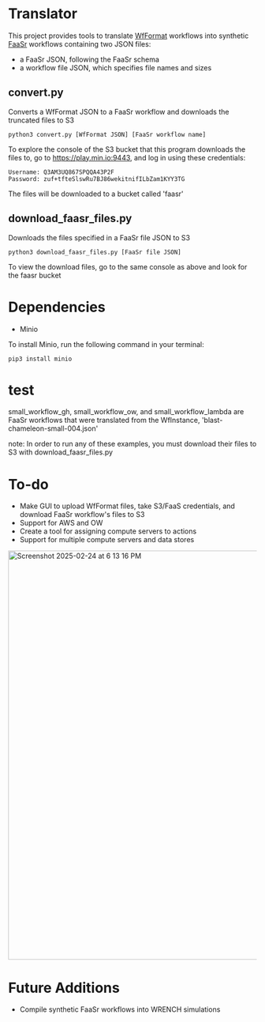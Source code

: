 # Translator
This project provides tools to translate [WfFormat](https://wfcommons.org/) workflows into synthetic [FaaSr](https://faasr.io/) workflows containing two JSON files: 
* a FaaSr JSON, following the FaaSr schema
* a workflow file JSON, which specifies file names and sizes

## convert.py
Converts a WfFormat JSON to a FaaSr workflow and downloads the truncated files to S3

<pre><code>python3 convert.py [WfFormat JSON] [FaaSr workflow name]</code></pre>

To explore the console of the S3 bucket that this program downloads the files to, go to https://play.min.io:9443, and log in using these credentials:
<pre><code>Username: Q3AM3UQ867SPQQA43P2F
Password: zuf+tfteSlswRu7BJ86wekitnifILbZam1KYY3TG</code></pre>

The files will be downloaded to a bucket called 'faasr'

## download_faasr_files.py
Downloads the files specified in a FaaSr file JSON to S3

<pre><code>python3 download_faasr_files.py [FaaSr file JSON]</code></pre>

To view the download files, go to the same console as above and look for the faasr bucket

# Dependencies
* Minio

To install Minio, run the following command in your terminal:
<pre><code>pip3 install minio</code></pre>

# test
small_workflow_gh, small_workflow_ow, and small_workflow_lambda are FaaSr workflows that were translated from the WfInstance, 'blast-chameleon-small-004.json'

note: In order to run any of these examples, you must download their files to S3 with download_faasr_files.py

# To-do
* Make GUI to upload WfFormat files, take S3/FaaS credentials, and download FaaSr workflow's files to S3
* Support for AWS and OW
* Create a tool for assigning compute servers to actions
* Support for multiple compute servers and data stores
<img width="828" alt="Screenshot 2025-02-24 at 6 13 16 PM" src="https://github.com/user-attachments/assets/3a758176-2479-4456-a547-d73632c9dcf3" />

# Future Additions
* Compile synthetic FaaSr workflows into WRENCH simulations



